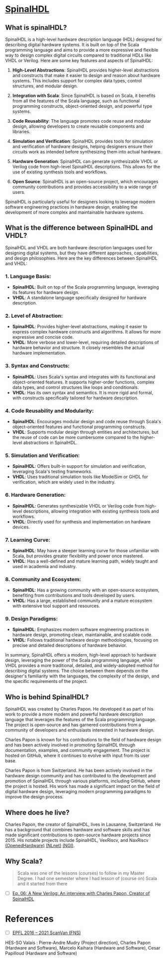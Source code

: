 # [SpinalHDL]()

## What is spinalHDL?

SpinalHDL is a high-level hardware description language (HDL) designed for describing digital hardware systems. It is built on top of the Scala programming language and aims to provide a more expressive and flexible way to design complex digital circuits compared to traditional HDLs like VHDL or Verilog. Here are some key features and aspects of SpinalHDL:

1. **High-Level Abstractions**: SpinalHDL provides higher-level abstractions and constructs that make it easier to design and reason about hardware systems. This includes support for complex data types, control structures, and modular design.

2. **Integration with Scala**: Since SpinalHDL is based on Scala, it benefits from all the features of the Scala language, such as functional programming constructs, object-oriented design, and powerful type systems.

3. **Code Reusability**: The language promotes code reuse and modular design, allowing developers to create reusable components and libraries.

4. **Simulation and Verification**: SpinalHDL provides tools for simulation and verification of hardware designs, helping designers ensure their circuits work as intended before synthesizing them into actual hardware.

5. **Hardware Generation**: SpinalHDL can generate synthesizable VHDL or Verilog code from high-level SpinalHDL descriptions. This allows for the use of existing synthesis tools and workflows.

6. **Open Source**: SpinalHDL is an open-source project, which encourages community contributions and provides accessibility to a wide range of users.

SpinalHDL is particularly useful for designers looking to leverage modern software engineering practices in hardware design, enabling the development of more complex and maintainable hardware systems.

## What is the difference between SpinalHDL and VHDL?

SpinalHDL and VHDL are both hardware description languages used for designing digital systems, but they have different approaches, capabilities, and design philosophies. Here are the key differences between SpinalHDL and VHDL:

### **1. Language Basis:**
- **SpinalHDL**: Built on top of the Scala programming language, leveraging its features for hardware design.
- **VHDL**: A standalone language specifically designed for hardware description.

### **2. Level of Abstraction:**
- **SpinalHDL**: Provides higher-level abstractions, making it easier to express complex hardware constructs and algorithms. It allows for more expressive and concise code.
- **VHDL**: More verbose and lower-level, requiring detailed descriptions of hardware behavior and structure. It closely resembles the actual hardware implementation.

### **3. Syntax and Constructs:**
- **SpinalHDL**: Uses Scala's syntax and integrates with its functional and object-oriented features. It supports higher-order functions, complex data types, and control structures like loops and conditionals.
- **VHDL**: Has its own syntax and semantics. It is more rigid and formal, with constructs specifically tailored for hardware description.

### **4. Code Reusability and Modularity:**
- **SpinalHDL**: Encourages modular design and code reuse through Scala's object-oriented features and functional programming constructs.
- **VHDL**: Supports modular design through entities and architectures, but the reuse of code can be more cumbersome compared to the higher-level abstractions in SpinalHDL.

### **5. Simulation and Verification:**
- **SpinalHDL**: Offers built-in support for simulation and verification, leveraging Scala's testing frameworks.
- **VHDL**: Uses traditional simulation tools like ModelSim or GHDL for verification, which are widely used in the industry.

### **6. Hardware Generation:**
- **SpinalHDL**: Generates synthesizable VHDL or Verilog code from high-level descriptions, allowing integration with existing synthesis tools and workflows.
- **VHDL**: Directly used for synthesis and implementation on hardware devices.

### **7. Learning Curve:**
- **SpinalHDL**: May have a steeper learning curve for those unfamiliar with Scala, but provides greater flexibility and power once mastered.
- **VHDL**: Has a well-defined and mature learning path, widely taught and used in academia and industry.

### **8. Community and Ecosystem:**
- **SpinalHDL**: Has a growing community with an open-source ecosystem, benefiting from contributions and tools developed by users.
- **VHDL**: Has a large, established community and a mature ecosystem with extensive tool support and resources.

### **9. Design Paradigms:**
- **SpinalHDL**: Emphasizes modern software engineering practices in hardware design, promoting clean, maintainable, and scalable code.
- **VHDL**: Follows traditional hardware design methodologies, focusing on precise and detailed descriptions of hardware behavior.

In summary, SpinalHDL offers a modern, high-level approach to hardware design, leveraging the power of the Scala programming language, while VHDL provides a more traditional, detailed, and widely-adopted method for describing digital systems. The choice between them depends on the designer's familiarity with the languages, the complexity of the design, and the specific requirements of the project.

## Who is behind SpinalHDL?

SpinalHDL was created by Charles Papon. He developed it as part of his work to provide a more modern and powerful hardware description language that leverages the features of the Scala programming language. The project is open-source and has garnered contributions from a community of developers and enthusiasts interested in hardware design.

Charles Papon is known for his contributions to the field of hardware design and has been actively involved in promoting SpinalHDL through documentation, examples, and community engagement. The project is hosted on GitHub, where it continues to evolve with input from its user base.

Charles Papon is from Switzerland. He has been actively involved in the hardware design community and has contributed to the development and promotion of SpinalHDL through various platforms, including GitHub, where the project is hosted. His work has made a significant impact on the field of digital hardware design, leveraging modern programming paradigms to improve the design process.

## Where does he live?

Charles Papon, the creator of SpinalHDL, lives in Lausanne, Switzerland. He has a background that combines hardware and software skills and has made significant contributions to open-source hardware projects since 2015. His notable projects include SpinalHDL, VexRiscv, and NaxRiscv [(OpenedHardware)](https://www.openedhardware.com/p/ep-06-a-new-verilog) [(NLnet)](https://nlnet.nl/events/20240411/index.html) [(NGI)](https://www.ngi.eu/event/webinar-open-source-cpu-and-soc-design/).

## Why Scala?

> Scala was one of the lessons (courses) to follow in my Master Degree. I had one semester where I had lesson of (course on) Scala and it started from there

- [ ] [Ep. 06: A New Verilog: An interview with Charles Papon, Creator of SpinalHDL](https://www.openedhardware.com/p/ep-06-a-new-verilog)


# References

- [ ] [EPFL 2016 – 2021 ScanVan (FNS)](https://www.epfl.ch/labs/dhlab/projects/scanvan)

HES-SO Valais : Pierre-Andre Mudry (Project direction), Charles Papon (Hardware and Software), Marcelo Kaihara (Hardware and Software), Cesar Papilloud (Hardware and Software)

